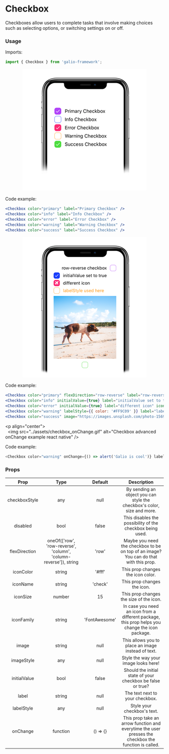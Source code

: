 # Checkbox 

Checkboxes allow users to complete tasks that involve making choices such as selecting options, or switching settings on or off. 


### Usage
Imports:
```js
import { Checkbox } from 'galio-framework';
```
<p align="center">
  <img src="../assets/checkbox_simple.png" alt="Checkbox simple example react native" />
</p>

Code example:
```jsx
<Checkbox color="primary" label="Primary Checkbox" />
<Checkbox color="info" label="Info Checkbox" />
<Checkbox color="error" label="Error Checkbox" />
<Checkbox color="warning" label="Warning Checkbox" />
<Checkbox color="success" label="Success Checkbox" />
```
<p align="center">
  <img src="../assets/checkbox_advanced.png" alt="Checkbox advanced example react native" />
</p>

Code example:
```jsx
<Checkbox color="primary" flexDirection="row-reverse" label="row-reverse checkbox" />
<Checkbox color="info" initialValue={true} label="initialValue set to true" />
<Checkbox color="error" initialValue={true} label="different icon" iconFamily="font-awesome" iconName="plane" />
<Checkbox color="warning" labelStyle={{ color: '#FF9C09' }} label="labelStyle used here" />
<Checkbox color="success" image="https://images.unsplash.com/photo-1569780655478-ecffea4c165c?ixlib=rb-1.2.1" flexDirection="column-reverse"/>
```

<p align="center">
  <img src="../assets/checkbox_onChange.gif" alt="Checkbox advanced onChange example react native" />
</p>

Code example:
```js
<Checkbox color="warning" onChange={() => alert('Galio is cool')} label="onChange is here" />
```

### Props
|      Prop     |                                Type                               |    Default    |                                              Description                                             |
|:-------------:|:-----------------------------------------------------------------:|:-------------:|:----------------------------------------------------------------------------------------------------:|
| checkboxStyle |                                any                                |      null     |                By sending an object you can style the checkbox's color, size and more.               |
|    disabled   |                                bool                               |     false     |                       This disables the possibility of the checkbox being used.                      |
| flexDirection | oneOf(['row', 'row-reverse', 'column', 'column-reverse']), string |     'row'     |         Maybe you need the checkbox to be on top of an image? You can do that with this prop.        |
|   iconColor   |                               string                              |     '#fff'    |                                   This prop changes the icon color.                                  |
|    iconName   |                               string                              |    'check'    |                                      This prop changes the icon.                                     |
|    iconSize   |                               number                              |       15      |                                This prop changes the size of the icon.                               |
|   iconFamily  |                               string                              | 'FontAwesome' |   In case you need an icon from a different package, this prop helps you change the icon package.    |
|     image     |                               string                              |      null     |                          This allows you to place an image instead of text.                          |
|   imageStyle  |                                any                                |      null     |                                 Style the way your image looks here!                                 |
|  initialValue |                                bool                               |     false     |                      Should the initial state of your checkbox be false or true?                     |
|     label     |                               string                              |      null     |                                    The text next to your checkbox.                                   |
|   labelStyle  |                                any                                |      null     |                                      Style your checkbox's text.                                     |
|    onChange   |                              function                             |    () => {}   | This prop take an arrow function and everytime the user presses the checkbox the function is called. |